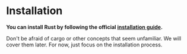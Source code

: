 
# Installation

**You can install Rust by following the official [installation guide](https://doc.rust-lang.org/book/ch01-01-installation.html).**

Don't be afraid of cargo or other concepts that seem unfamiliar. We will cover them later. For now, just focus on the installation process.
